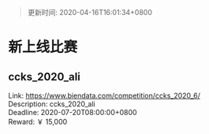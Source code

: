 > 更新时间: 2020-04-16T16:01:34+0800 

# 新上线比赛


## ccks_2020_ali
Link: https://www.biendata.com/competition/ccks_2020_6/  
Description: ccks_2020_ali  
Deadline: 2020-07-20T08:00:00+0800  
Reward: ￥ 15,000  

